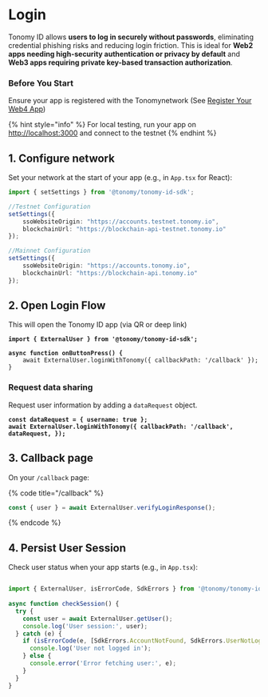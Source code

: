 # Login

Tonomy ID allows **users to log in securely without passwords**, eliminating credential phishing risks and reducing login friction. This is ideal for **Web2 apps needing high-security authentication or privacy by default** and **Web3 apps requiring private key-based transaction authorization**.

### Before You Start

Ensure your app is registered with the Tonomynetwork (See [Register Your Web4 App](../register-app.md))

{% hint style="info" %}
For local testing, run your app on [http://localhost:3000](http://localhost:3000) and connect to the testnet
{% endhint %}

## 1. Configure network

Set your network at the start of your app (e.g., in `App.tsx` for React):

```typescript
import { setSettings } from '@tonomy/tonomy-id-sdk';

//Testnet Configuration
setSettings({
    ssoWebsiteOrigin: "https://accounts.testnet.tonomy.io",
    blockchainUrl: "https://blockchain-api-testnet.tonomy.io"
});

//Mainnet Configuration
setSettings({
    ssoWebsiteOrigin: "https://accounts.tonomy.io",
    blockchainUrl: "https://blockchain-api.tonomy.io"
});
```

## 2. Open Login Flow

This will open the Tonomy ID app (via QR or deep link)

<pre class="language-typescript" data-title="/login"><code class="lang-typescript"><strong>import { ExternalUser } from '@tonomy/tonomy-id-sdk';
</strong><strong>
</strong><strong>async function onButtonPress() {
</strong>    await ExternalUser.loginWithTonomy({ callbackPath: '/callback' });
}
</code></pre>

### Request data sharing

Request user information by adding a `dataRequest` object.

<pre class="language-typescript" data-title="/login"><code class="lang-typescript"><strong>const dataRequest = { username: true };
</strong><strong>await ExternalUser.loginWithTonomy({ callbackPath: '/callback', dataRequest, });
</strong></code></pre>

## 3. Callback page

On your `/callback` page:

{% code title="/callback" %}
```typescript
const { user } = await ExternalUser.verifyLoginResponse();
```
{% endcode %}

## 4. Persist User Session

Check user status when your app starts (e.g., in `App.tsx`):

```typescript

import { ExternalUser, isErrorCode, SdkErrors } from '@tonomy/tonomy-id-sdk';
​
async function checkSession() {
  try {
    const user = await ExternalUser.getUser();
    console.log('User session:', user);
  } catch (e) {
    if (isErrorCode(e, [SdkErrors.AccountNotFound, SdkErrors.UserNotLoggedIn])) {
      console.log('User not logged in');
    } else {
      console.error('Error fetching user:', e);
    }
  }
}

```
